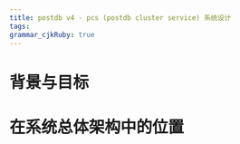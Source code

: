 ```yaml
---
title: postdb v4 - pcs (postdb cluster service) 系统设计
tags: 
grammar_cjkRuby: true
---
```

# 背景与目标

# 在系统总体架构中的位置

# 